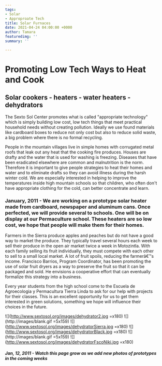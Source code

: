 ```yaml
---
tags:
- Solar
- Approproate Tech
title: Solar Furnaces
date: 2021-04-24 04:00:00 +0000
author: Tamara
featuredimg: ''
summary: ''

---
```

# Promoting Low Tech Ways to Heat and Cook

## Solar cookers - heaters - water heaters - dehydrators

The Sexto Sol Center promotes what is called "appropriate technology" which is simply building low cost, low tech things that meet practical household needs without creating pollution. Ideally we use found materials like cardboard boxes to reduce not only cost but also to reduce solid waste, a big problem where there is no formal recycling.

People in the mountain villages live in simple homes with corrugated metal roofs that leak out any heat that the cooking fire produces. Houses are drafty and the water that is used for washing is freezing. Diseases that have been eradicated elsewhere are common and malnutrition is the norm. Therefore it is important to give people strategies to heat their homes and water and to eliminate drafts so they can avoid illness during the harsh winter cold. We are especially interested in helping to improve the temperatures inside high mountain schools so that children, who often don't have appropriate clothing for the cold, can better concentrate and learn.

### January, 2011 - We are working on a prototype solar heater made from cardboard, newspaper and aluminum cans. Once perfected, we will provide several to schools. One will be on display at our Permaculture school. These heaters are so low cost, we hope that people will make them for their homes.

Farmers in the Sierra produce apples and peaches but do not have a good way to market the produce. They typically travel several hours each week to sell their produce in the open air market twice a week in Motozintla. With each family selling its fruit individually, they must compete with each other to sell to a small local market. A lot of fruit spoils, reducing the farmerâ€™s income. Francisco Barrios, Program Coordinator, has been promoting the use of solar fruit dryers as a way to preserve the fruit so that it can be packaged and sold. He envisions a cooperative effort that can eventually formalize this strategy into a business.

Every year students from the high school come to the Escuela de Agroecologia y Permacultura Tierra Linda to ask for our help with projects for their classes. This is an excellent opportunity for us to get them interested in green solutions, something we hope will influence their choices in the future.

![](http://www.sextosol.org/images/dehydrator2.jpg =x180) ![](http://images/blank.gif =5x159) ![](http://www.sextosol.org/images/dehydratorSierra.jpg =x180) ![](http://www.sextosol.org/images/dehydratorBlack.jpg =x180) ![](http://images/blank.gif =5x159) ![](http://www.sextosol.org/images/dehydratorFscoNiki.jpg =x180)

##### Jan, 12, 2011 - Watch this page grow as we add new photos of prototypes in the coming weeks
